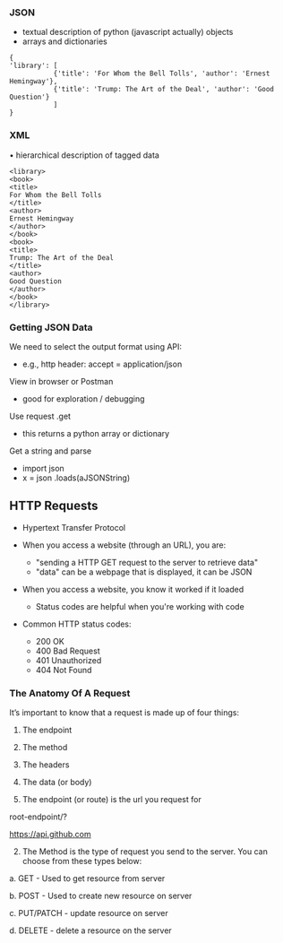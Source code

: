 ### JSON
* textual description of python (javascript actually) objects
* arrays and dictionaries

```
{
'library': [
           {'title': 'For Whom the Bell Tolls', 'author': 'Ernest Hemingway'},
           {'title': 'Trump: The Art of the Deal', 'author': 'Good Question'}
           ]
}
```

### XML   
• hierarchical description of tagged data  

```
<library>
<book>
<title>
For Whom the Bell Tolls
</title>
<author>
Ernest Hemingway
</author>
</book>
<book>
<title>
Trump: The Art of the Deal
</title>
<author>
Good Question
</author>
</book>
</library>
```

### Getting JSON Data

We need to select the output format using API:
* e.g., http header: accept = application/json


View in browser or Postman
* good for exploration / debugging

Use request .get
* this returns a python array or dictionary

Get a string and parse
* import json
* x = json .loads(aJSONString)

## HTTP Requests
- Hypertext Transfer Protocol

- When you access a website (through an URL), you are:
    - "sending a HTTP GET request to the server to retrieve data"
    - "data" can be a webpage that is displayed, it can be JSON
- When you access a website, you know it worked if it loaded
    - Status codes are helpful when you're working with code

- Common HTTP status codes:
    - 200 OK
    - 400 Bad Request
    - 401 Unauthorized
    - 404 Not Found

### The Anatomy Of A Request

It’s important to know that a request is made up of four things:

1. The endpoint

2. The method

3. The headers

4. The data (or body)

1. The endpoint (or route) is the url you request for

root-endpoint/?

https://api.github.com

2. The Method is the type of request you send to the server. You can choose from these types below:

a. GET - Used to get resource from server

b. POST - Used to create new resource on server

c. PUT/PATCH - update resource on server

d. DELETE - delete a resource on the server

